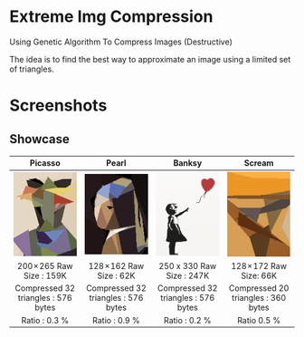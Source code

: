 # Extreme Img Compression
Using Genetic Algorithm To Compress Images (Destructive)

The idea is to find the best way to approximate an image using a limited set of triangles.

# Screenshots

## Showcase

| Picasso  | Pearl | Banksy | Scream |
| :-------------: | :-------------: | :-------------: | :-------------: |
| ![Picasso](https://raw.githubusercontent.com/snuids/extremeimgcompression/master/media/picasso.gif)  | ![Pearl](https://raw.githubusercontent.com/snuids/extremeimgcompression/master/media/pearl.gif)  | ![Banksy](https://raw.githubusercontent.com/snuids/extremeimgcompression/master/media/banksy.gif) | ![Scream](https://raw.githubusercontent.com/snuids/extremeimgcompression/master/media/scream.gif)
| 200 × 265 Raw Size : 159K  | 128 × 162 Raw Size : 62K | 250 x 330 Raw Size : 247K  | 128 × 172 Raw Size: 66K  |
| Compressed 32 triangles : 576 bytes  | Compressed 32 triangles : 576 bytes  | Compressed 32 triangles : 576 bytes  | Compressed 20 triangles : 360 bytes  |
| Ratio : 0.3 % | Ratio : 0.9 % | Ratio : 0.2 % | Ratio 0.5 % |









